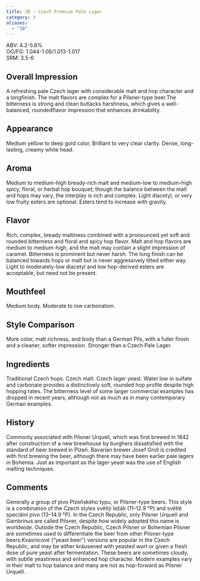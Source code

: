 ```yaml
---
title: 3B - Czech Premium Pale Lager
category: 3
aliases: 
  - "3B"
---
```


ABV: 4.2-5.8%  
OG/FG: 1.044-1.06/1.013-1.017  
SRM: 3.5-6  

## Overall Impression
A refreshing pale Czech lager with considerable malt and hop character and a longfinish. The malt flavors are complex for a Pilsner-type beer.The bitterness is strong and clean butlacks harshness, which gives a well-balanced, roundedflavor impression that enhances drinkability.

## Appearance
Medium yellow to deep gold color. Brilliant to very clear clarity. Dense, long-lasting, creamy white head.

## Aroma
Medium to medium-high bready-rich malt and medium-low to medium-high spicy, floral, or herbal hop bouquet; though the balance between the malt and hops may vary, the interplay is rich and complex. Light diacetyl, or very low fruity esters are optional. Esters tend to increase with gravity.

## Flavor
Rich, complex, bready maltiness combined with a pronounced yet soft and rounded bitterness and floral and spicy hop flavor. Malt and hop flavors are medium to medium-high, and the malt may contain a slight impression of caramel. Bitterness is prominent but never harsh. The long finish can be balanced towards hops or malt but is never aggressively tilted either way. Light to moderately-low diacetyl and low hop-derived esters are acceptable, but need not be present.

## Mouthfeel
Medium body. Moderate to low carbonation.

## Style Comparison
More color, malt richness, and body than a German Pils, with a fuller finish and a cleaner, softer impression. Stronger than a Czech Pale Lager.

## Ingredients
Traditional Czech hops. Czech malt. Czech lager yeast. Water low in sulfate and carbonate provides a distinctively soft, rounded hop profile despite high hopping rates. The bitterness level of some larger commercial examples has dropped in recent years, although not as much as in many contemporary German examples.

## History
Commonly associated with Pilsner Urquell, which was first brewed in 1842 after construction of a new brewhouse by burghers dissatisfied with the standard of beer brewed in Plzeň. Bavarian brewer Josef Groll is credited with first brewing the beer, although there may have been earlier pale lagers in Bohemia. Just as important as the lager yeast was the use of English malting techniques.

## Comments
Generally a group of pivo Plzeňského typu, or Pilsner-type beers. This style is a combination of the Czech styles světlý ležák (11–12.9 °P) and světlé speciální pivo (13–14.9 °P). In the Czech Republic, only Pilsner Urquell and Gambrinus are called Pilsner, despite how widely adopted this name is worldwide. Outside the Czech Republic, Czech Pilsner or Bohemian Pilsner are sometimes used to differentiate the beer from other Pilsner-type beers.Kvasnicové (“yeast beer”) versions are popular in the Czech Republic, and may be either kräusened with yeasted wort or given a fresh dose of pure yeast after fermentation. These beers are sometimes cloudy, with subtle yeastiness and enhanced hop character. Modern examples vary in their malt to hop balance and many are not as hop-forward as Pilsner Urquell.